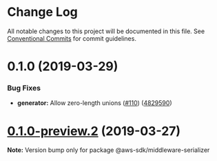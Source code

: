# Change Log

All notable changes to this project will be documented in this file.
See [Conventional Commits](https://conventionalcommits.org) for commit guidelines.

# 0.1.0 (2019-03-29)


### Bug Fixes

* **generator:** Allow zero-length unions ([#110](https://github.com/AllanFly120/aws-sdk-js-v3-private/issues/110)) ([4829590](https://github.com/AllanFly120/aws-sdk-js-v3-private/commit/4829590))





# [0.1.0-preview.2](https://github.com/aws/aws-sdk-js-v3/compare/@aws-sdk/middleware-serializer@0.1.0-preview.1...@aws-sdk/middleware-serializer@0.1.0-preview.2) (2019-03-27)

**Note:** Version bump only for package @aws-sdk/middleware-serializer
